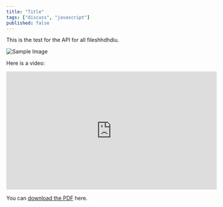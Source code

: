 ```yaml
---
title: "Title"
tags: ["discuss", "javascript"]
published: false
---
```


This is the test for the API for all fileshhdhdiu.

![Sample Image](https://example.com/image.jpg)

Here is a video:

<iframe width="560" height="315" src="https://www.youtube.com/embed/example" frameborder="0" allowfullscreen></iframe>

You can [download the PDF](https://example.com/sample.pdf) here.
